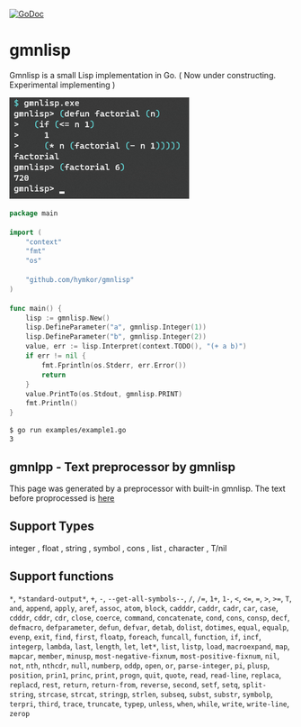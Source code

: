 [![GoDoc](https://godoc.org/github.com/hymkor/gmnlisp?status.svg)](https://godoc.org/github.com/hymkor/gmnlisp)

gmnlisp
=======

Gmnlisp is a small Lisp implementation in Go.
( Now under constructing. Experimental implementing )

![Example image](factorial.png)

```go
package main

import (
    "context"
    "fmt"
    "os"

    "github.com/hymkor/gmnlisp"
)

func main() {
    lisp := gmnlisp.New()
    lisp.DefineParameter("a", gmnlisp.Integer(1))
    lisp.DefineParameter("b", gmnlisp.Integer(2))
    value, err := lisp.Interpret(context.TODO(), "(+ a b)")
    if err != nil {
        fmt.Fprintln(os.Stderr, err.Error())
        return
    }
    value.PrintTo(os.Stdout, gmnlisp.PRINT)
    fmt.Println()
}
```

```
$ go run examples/example1.go
3
```

gmnlpp - Text preprocessor by gmnlisp
-------------------------------------

This page was generated by a preprocessor with built-in gmnlisp.
The text before proprocessed is [here](https://github.com/hymkor/gmnlisp/blob/master/_README.md)

Support Types
-------------

integer , float , string , symbol , cons , list , character , T/nil

Support functions
-----------------

`*`, <!--
--> `*standard-output*`, <!--
--> `+`, <!--
--> `-`, <!--
--> `--get-all-symbols--`, <!--
--> `/`, <!--
--> `/=`, <!--
--> `1+`, <!--
--> `1-`, <!--
--> `<`, <!--
--> `<=`, <!--
--> `=`, <!--
--> `>`, <!--
--> `>=`, <!--
--> `T`, <!--
--> `and`, <!--
--> `append`, <!--
--> `apply`, <!--
--> `aref`, <!--
--> `assoc`, <!--
--> `atom`, <!--
--> `block`, <!--
--> `cadddr`, <!--
--> `caddr`, <!--
--> `cadr`, <!--
--> `car`, <!--
--> `case`, <!--
--> `cdddr`, <!--
--> `cddr`, <!--
--> `cdr`, <!--
--> `close`, <!--
--> `coerce`, <!--
--> `command`, <!--
--> `concatenate`, <!--
--> `cond`, <!--
--> `cons`, <!--
--> `consp`, <!--
--> `decf`, <!--
--> `defmacro`, <!--
--> `defparameter`, <!--
--> `defun`, <!--
--> `defvar`, <!--
--> `detab`, <!--
--> `dolist`, <!--
--> `dotimes`, <!--
--> `equal`, <!--
--> `equalp`, <!--
--> `evenp`, <!--
--> `exit`, <!--
--> `find`, <!--
--> `first`, <!--
--> `floatp`, <!--
--> `foreach`, <!--
--> `funcall`, <!--
--> `function`, <!--
--> `if`, <!--
--> `incf`, <!--
--> `integerp`, <!--
--> `lambda`, <!--
--> `last`, <!--
--> `length`, <!--
--> `let`, <!--
--> `let*`, <!--
--> `list`, <!--
--> `listp`, <!--
--> `load`, <!--
--> `macroexpand`, <!--
--> `map`, <!--
--> `mapcar`, <!--
--> `member`, <!--
--> `minusp`, <!--
--> `most-negative-fixnum`, <!--
--> `most-positive-fixnum`, <!--
--> `nil`, <!--
--> `not`, <!--
--> `nth`, <!--
--> `nthcdr`, <!--
--> `null`, <!--
--> `numberp`, <!--
--> `oddp`, <!--
--> `open`, <!--
--> `or`, <!--
--> `parse-integer`, <!--
--> `pi`, <!--
--> `plusp`, <!--
--> `position`, <!--
--> `prin1`, <!--
--> `princ`, <!--
--> `print`, <!--
--> `progn`, <!--
--> `quit`, <!--
--> `quote`, <!--
--> `read`, <!--
--> `read-line`, <!--
--> `replaca`, <!--
--> `replacd`, <!--
--> `rest`, <!--
--> `return`, <!--
--> `return-from`, <!--
--> `reverse`, <!--
--> `second`, <!--
--> `setf`, <!--
--> `setq`, <!--
--> `split-string`, <!--
--> `strcase`, <!--
--> `strcat`, <!--
--> `stringp`, <!--
--> `strlen`, <!--
--> `subseq`, <!--
--> `subst`, <!--
--> `substr`, <!--
--> `symbolp`, <!--
--> `terpri`, <!--
--> `third`, <!--
--> `trace`, <!--
--> `truncate`, <!--
--> `typep`, <!--
--> `unless`, <!--
--> `when`, <!--
--> `while`, <!--
--> `write`, <!--
--> `write-line`, <!--
--> `zerop`